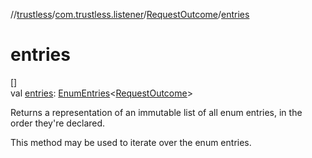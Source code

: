 //[trustless](../../../index.md)/[com.trustless.listener](../index.md)/[RequestOutcome](index.md)/[entries](entries.md)

# entries

[]\
val [entries](entries.md): [EnumEntries](https://kotlinlang.org/api/latest/jvm/stdlib/kotlin.enums/-enum-entries/index.html)&lt;[RequestOutcome](index.md)&gt;

Returns a representation of an immutable list of all enum entries, in the order they're declared.

This method may be used to iterate over the enum entries.
